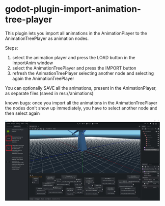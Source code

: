 # godot-plugin-import-animation-tree-player


This plugin lets you import all animations in the AnimationPlayer to the AnimationTreePlayer as animation nodes.

Steps:
1) select the animation player and press the LOAD button in the ImportAnim window
2) select the AnimationTreePlayer and press the IMPORT button
3) refresh the AnimationTreePlayer selecting another node and selecting again the AnimationTreePlayer

You can optionally SAVE all the animations, present in the AnimationPlayer, as separate files (saved in res://animations)

known bugs:
once you import all the animations in the AnimationTreePlayer the nodes don't show up immediately, you have to select another node and then select again

![alt text](/ImportAnimTreePlayer.jpg)
